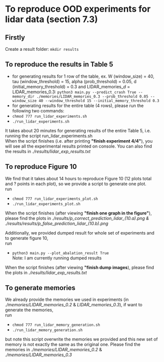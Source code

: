 # To reproduce OOD experiments for lidar data (section 7.3)

## Firstly

Create a result folder: 
`mkdir results`

## To reproduce the results in Table 5

- for generating results for 1 row of the table, ex. W (window_size) = 40, tau (window_threshold) = 15, alpha (prob_threshold) = 0.05, d (initial_memory_threshold) = 0.3 and LIDAR_memories_$d$ = LIDAR_memories_0.3: 
`python3 main.py --predict_crash True --memory_dir ./memories/LIDAR_memories_0.3 --prob_threshold 0.05 --window_size 40 --window_threshold 15 --initial_memory_threshold 0.3`
- for generating results for the entire table (4 rows), please run the following two commands:
- `chmod 777 run_lidar_experiments.sh`
- `./run_lidar_experiments.sh`

It takes about 20 minutes for generating results of the entire Table 5, i.e. running the script run_lidar_experiments.sh <br>
When the script finishes (i.e. after printing **"finish experiment 4/4"**), you will see all the experimental results printed on console. You can also find the results in *./results/lidar_exp_results.txt*

## To reproduce Figure 10
We find that it takes about 14 hours to reproduce Figure 10 (12 plots total and ? points in each plot), so we provide a script to generate one plot. <br>
run 
- `chmod 777 run_lidar_experiments_plot.sh`
- `./run_lidar_experiments_plot.sh`

When the script finishes (after viewing **"finish one graph in the figure"**), please find the plots in *./results/p_correct_prediction_lidar_(10.a).png & ./results/results/p_false_prediction_lidar_(10.b).png*

Additionally, we provided dumped result for whole set of experiments and to generate figure 10, <br>
run 
- `python3 main.py --plot_abalation_result True` <br>
Note: I am currently running dumped results <br>

When the script finishes (after viewing **"finish dump images**), please find the plots in *./results/lidar_exp_results.txt*

## To generate memories

We already provide the memories we used in experiments (in *./memories/LIDAR_memories_0.2* & *LIDAR_memories_0.3*), if want to generate the memories, <br>
run 
- `chmod 777 run_lidar_memory_generation.sh`
- `./run_lidar_memory_generation.sh`

but note this script overwrite the memories we provided and this new set of memory is not exactly the same as the original one. Please find the memories in *./memories/LIDAR_memories_0.2* & *./memories/LIDAR_memories_0.3* <br>
